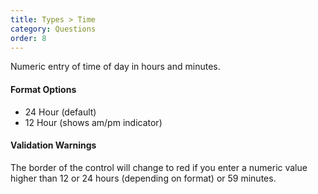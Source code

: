 ```yaml
---
title: Types > Time
category: Questions
order: 8
---
```


Numeric entry of time of day in hours and minutes.  

#### Format Options

* 24 Hour (default)
* 12 Hour (shows am/pm indicator)

#### Validation Warnings

The border of the control will change to red if you enter a numeric value higher than 12 or 24 hours (depending on format) or 59 minutes.